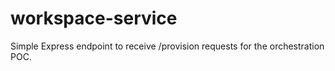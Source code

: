 # workspace-service

Simple Express endpoint to receive /provision requests for the orchestration POC.
